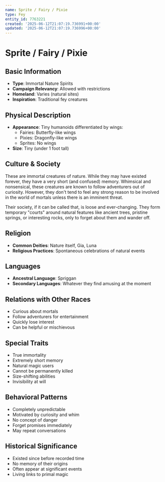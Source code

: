 ```yaml
---
name: Sprite / Fairy / Pixie
type: Fey
entity_id: 7763221
created: '2025-06-12T21:07:19.736991+00:00'
updated: '2025-06-12T21:07:19.736996+00:00'
---
```


# Sprite / Fairy / Pixie

## Basic Information
- **Type**: Immortal Nature Spirits
- **Campaign Relevancy**: Allowed with restrictions
- **Homeland**: Varies (natural sites)
- **Inspiration**: Traditional fey creatures

## Physical Description
- **Appearance**: Tiny humanoids differentiated by wings:
  - Fairies: Butterfly-like wings
  - Pixies: Dragonfly-like wings  
  - Sprites: No wings
- **Size**: Tiny (under 1 foot tall)

## Culture & Society
These are immortal creatures of nature. While they may have existed forever, they have a very short (and confused) memory. Whimsical and nonsensical, these creatures are known to follow adventurers out of curiosity. However, they don't tend to feel any strong reason to be involved in the world of mortals unless there is an imminent threat.

Their society, if it can be called that, is loose and ever-changing. They form temporary "courts" around natural features like ancient trees, pristine springs, or interesting rocks, only to forget about them and wander off.

## Religion
- **Common Deities**: Nature itself, Gia, Luna
- **Religious Practices**: Spontaneous celebrations of natural events

## Languages
- **Ancestral Language**: Spriggan
- **Secondary Languages**: Whatever they find amusing at the moment

## Relations with Other Races
- Curious about mortals
- Follow adventurers for entertainment
- Quickly lose interest
- Can be helpful or mischievous

## Special Traits
- True immortality
- Extremely short memory
- Natural magic users
- Cannot be permanently killed
- Size-shifting abilities
- Invisibility at will

## Behavioral Patterns
- Completely unpredictable
- Motivated by curiosity and whim
- No concept of danger
- Forget promises immediately
- May repeat conversations

## Historical Significance
- Existed since before recorded time
- No memory of their origins
- Often appear at significant events
- Living links to primal magic